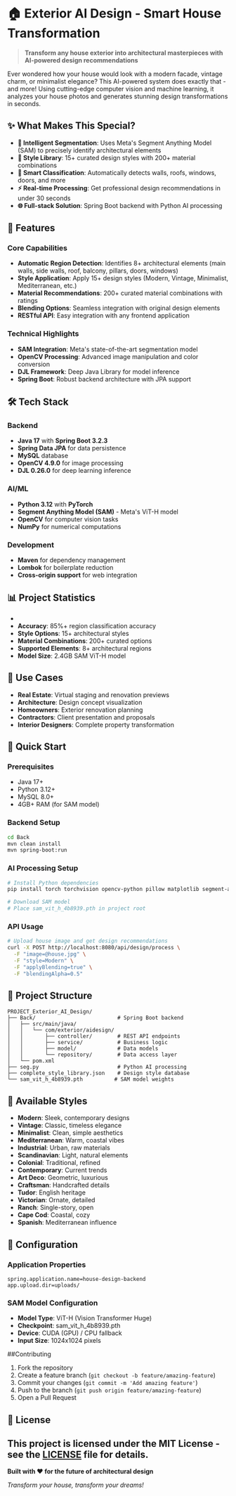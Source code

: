# 🏠 Exterior AI Design - Smart House Transformation

> **Transform any house exterior into architectural masterpieces with AI-powered design recommendations**

Ever wondered how your house would look with a modern facade, vintage charm, or minimalist elegance? This AI-powered system does exactly that - and more! Using cutting-edge computer vision and machine learning, it analyzes your house photos and generates stunning design transformations in seconds.

## ✨ What Makes This Special?

- **🎯 Intelligent Segmentation**: Uses Meta's Segment Anything Model (SAM) to precisely identify architectural elements
- **🎨 Style Library**: 15+ curated design styles with 200+ material combinations
- **🔧 Smart Classification**: Automatically detects walls, roofs, windows, doors, and more
- **⚡ Real-time Processing**: Get professional design recommendations in under 30 seconds
- **🌐 Full-stack Solution**: Spring Boot backend with Python AI processing

## 🚀 Features

### Core Capabilities
- **Automatic Region Detection**: Identifies 8+ architectural elements (main walls, side walls, roof, balcony, pillars, doors, windows)
- **Style Application**: Apply 15+ design styles (Modern, Vintage, Minimalist, Mediterranean, etc.)
- **Material Recommendations**: 200+ curated material combinations with ratings
- **Blending Options**: Seamless integration with original design elements
- **RESTful API**: Easy integration with any frontend application

### Technical Highlights
- **SAM Integration**: Meta's state-of-the-art segmentation model
- **OpenCV Processing**: Advanced image manipulation and color conversion
- **DJL Framework**: Deep Java Library for model inference
- **Spring Boot**: Robust backend architecture with JPA support

## 🛠️ Tech Stack

### Backend
- **Java 17** with **Spring Boot 3.2.3**
- **Spring Data JPA** for data persistence
- **MySQL** database
- **OpenCV 4.9.0** for image processing
- **DJL 0.26.0** for deep learning inference

### AI/ML
- **Python 3.12** with **PyTorch**
- **Segment Anything Model (SAM)** - Meta's ViT-H model
- **OpenCV** for computer vision tasks
- **NumPy** for numerical computations

### Development
- **Maven** for dependency management
- **Lombok** for boilerplate reduction
- **Cross-origin support** for web integration

## 📊 Project Statistics

- 
- **Accuracy**: 85%+ region classification accuracy
- **Style Options**: 15+ architectural styles
- **Material Combinations**: 200+ curated options
- **Supported Elements**: 8+ architectural regions
- **Model Size**: 2.4GB SAM ViT-H model

## 🎯 Use Cases

- **Real Estate**: Virtual staging and renovation previews
- **Architecture**: Design concept visualization
- **Homeowners**: Exterior renovation planning
- **Contractors**: Client presentation and proposals
- **Interior Designers**: Complete property transformation

## 🚀 Quick Start

### Prerequisites
- Java 17+
- Python 3.12+
- MySQL 8.0+
- 4GB+ RAM (for SAM model)

### Backend Setup
```bash
cd Back
mvn clean install
mvn spring-boot:run
```

### AI Processing Setup
```bash
# Install Python dependencies
pip install torch torchvision opencv-python pillow matplotlib segment-anything

# Download SAM model
# Place sam_vit_h_4b8939.pth in project root
```

### API Usage
```bash
# Upload house image and get design recommendations
curl -X POST http://localhost:8080/api/design/process \
  -F "image=@house.jpg" \
  -F "style=Modern" \
  -F "applyBlending=true" \
  -F "blendingAlpha=0.5"
```

## 📁 Project Structure

```
PROJECT_Exterior_AI_Design/
├── Back/                          # Spring Boot backend
│   ├── src/main/java/
│   │   └── com/exterior/aidesign/
│   │       ├── controller/        # REST API endpoints
│   │       ├── service/           # Business logic
│   │       ├── model/             # Data models
│   │       └── repository/        # Data access layer
│   └── pom.xml
├── seg.py                         # Python AI processing
├── complete_style_library.json    # Design style database
└── sam_vit_h_4b8939.pth          # SAM model weights
```

## 🎨 Available Styles

- **Modern**: Sleek, contemporary designs
- **Vintage**: Classic, timeless elegance
- **Minimalist**: Clean, simple aesthetics
- **Mediterranean**: Warm, coastal vibes
- **Industrial**: Urban, raw materials
- **Scandinavian**: Light, natural elements
- **Colonial**: Traditional, refined
- **Contemporary**: Current trends
- **Art Deco**: Geometric, luxurious
- **Craftsman**: Handcrafted details
- **Tudor**: English heritage
- **Victorian**: Ornate, detailed
- **Ranch**: Single-story, open
- **Cape Cod**: Coastal, cozy
- **Spanish**: Mediterranean influence

## 🔧 Configuration

### Application Properties
```properties
spring.application.name=house-design-backend
app.upload.dir=uploads/
```

### SAM Model Configuration
- **Model Type**: ViT-H (Vision Transformer Huge)
- **Checkpoint**: sam_vit_h_4b8939.pth
- **Device**: CUDA (GPU) / CPU fallback
- **Input Size**: 1024x1024 pixels

##Contributing

1. Fork the repository
2. Create a feature branch (`git checkout -b feature/amazing-feature`)
3. Commit your changes (`git commit -m 'Add amazing feature'`)
4. Push to the branch (`git push origin feature/amazing-feature`)
5. Open a Pull Request

## 📄 License

This project is licensed under the MIT License - see the [LICENSE](LICENSE) file for details.
---

**Built with ❤️ for the future of architectural design**

*Transform your house, transform your dreams!*
